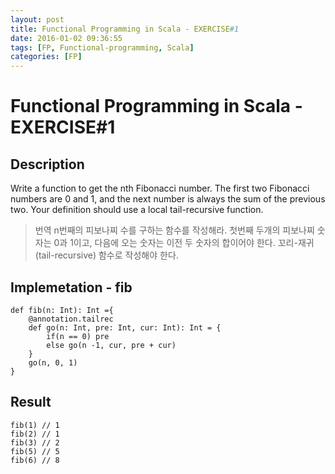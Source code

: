 ```yaml
---
layout: post
title: Functional Programming in Scala - EXERCISE#1
date: 2016-01-02 09:36:55
tags: [FP, Functional-programming, Scala]
categories: [FP]
---
```


# Functional Programming in Scala - EXERCISE#1
## Description
Write a function to get the nth Fibonacci number.
The first two Fibonacci numbers are 0 and 1, and the next number is always the sum of the previous two.
Your definition should use a local tail-recursive function.

> 번역
> n번째의 피보나찌 수를 구하는 함수를 작성해라.
> 첫번째 두개의 피보나찌 숫자는 0과 1이고, 다음에 오는 숫자는 이전 두 숫자의 합이어야 한다.
> 꼬리-재귀(tail-recursive) 함수로 작성해야 한다.

## Implemetation - fib

```
def fib(n: Int): Int ={
    @annotation.tailrec
    def go(n: Int, pre: Int, cur: Int): Int = {
        if(n == 0) pre
        else go(n -1, cur, pre + cur)
    }
    go(n, 0, 1)
}

```

## Result

```
fib(1) // 1
fib(2) // 1
fib(3) // 2
fib(5) // 5
fib(6) // 8
```
